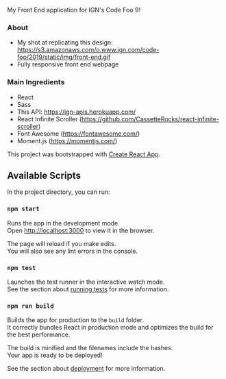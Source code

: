 My Front End application for IGN's Code Foo 9!

### About
- My shot at replicating this design: https://s3.amazonaws.com/o.www.ign.com/code-foo/2019/static/img/front-end.gif 
- Fully responsive front end webpage

### Main Ingredients
- React
- Sass
- This API: https://ign-apis.herokuapp.com/
- React Infinite Scroller (https://github.com/CassetteRocks/react-infinite-scroller)
- Font Awesome (https://fontawesome.com/)
- Moment.js (https://momentjs.com/)



This project was bootstrapped with [Create React App](https://github.com/facebook/create-react-app).

## Available Scripts

In the project directory, you can run:

### `npm start`

Runs the app in the development mode.<br>
Open [http://localhost:3000](http://localhost:3000) to view it in the browser.

The page will reload if you make edits.<br>
You will also see any lint errors in the console.

### `npm test`

Launches the test runner in the interactive watch mode.<br>
See the section about [running tests](https://facebook.github.io/create-react-app/docs/running-tests) for more information.

### `npm run build`

Builds the app for production to the `build` folder.<br>
It correctly bundles React in production mode and optimizes the build for the best performance.

The build is minified and the filenames include the hashes.<br>
Your app is ready to be deployed!

See the section about [deployment](https://facebook.github.io/create-react-app/docs/deployment) for more information.
